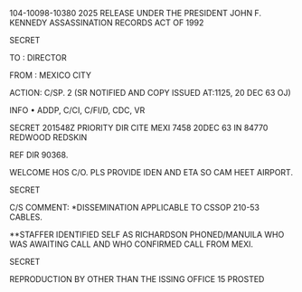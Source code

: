 104-10098-10380 2025 RELEASE UNDER THE PRESIDENT JOHN F. KENNEDY ASSASSINATION RECORDS ACT OF 1992

SECRET

TO : DIRECTOR

FROM : MEXICO CITY

ACTION: C/SP. 2 (SR NOTIFIED AND COPY ISSUED AT:1125, 20 DEC 63 OJ)

INFO • ADDP, C/CI, C/FI/D, CDC, VR

SECRET 201548Z
PRIORITY DIR CITE MEXI 7458 20DEC 63 IN 84770
REDWOOD REDSKIN

REF DIR 90368.

WELCOME HOS C/O. PLS PROVIDE IDEN AND ETA SO CAM HEET AIRPORT.

SECRET

C/S COMMENT: *DISSEMINATION APPLICABLE TO CSSOP 210-53 CABLES.

**STAFFER IDENTIFIED SELF AS RICHARDSON PHONED/MANUILA WHO WAS AWAITING CALL AND WHO CONFIRMED CALL FROM MEXI.

SECRET

REPRODUCTION BY OTHER THAN THE ISSING OFFICE 15 PROSTED
